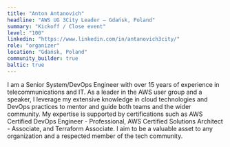 ```yaml
---
title: "Anton Antanovich"
headline: "AWS UG 3City Leader — Gdańsk, Poland"
summary: "Kickoff / Close event"
level: "100"
linkedin: "https://www.linkedin.com/in/antanovich3city/"
role: "organizer"
location: "Gdańsk, Poland"
community_builder: true
baltic: true
---
```


I am a Senior System/DevOps Engineer with over 15 years of experience in telecommunications and IT. As a leader in the AWS user group and a speaker, I leverage my extensive knowledge in cloud technologies and DevOps practices to mentor and guide both teams and the wider community. My expertise is supported by certifications such as AWS Certified DevOps Engineer - Professional, AWS Certified Solutions Architect - Associate, and Terraform Associate. I aim to be a valuable asset to any organization and a respected member of the tech community.